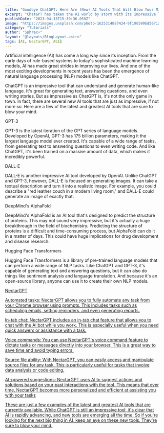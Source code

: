 ```yaml
---
title: "Goodbye ChatGPT: Here Are (New) AI Tools That Will Blow Your Mind"
excerpt: "ChatGPT has taken the AI world by storm with its impressive language processing capabilities. But as AI continues to evolve, new tools are emerging that are just as impressive, if not more so. In this article, we'll introduce you to some of the latest and greatest AI tools that are sure to blow your mind and leave ChatGPT in the dust."
publishDate: "2023-04-13T15:39:36.050Z"
image: "https://images.unsplash.com/photo-1625314887424-9f190599bd56?ixlib=rb-4.0.3&ixid=MnwxMjA3fDB8MHxwaG90by1wYWdlfHx8fGVufDB8fHx8&auto=format&fit=crop&w=387&q=80"
category: "Tutorials"
author: "Sphrex+"
layout: "@layouts/BlogLayout.astro"
tags: [AI, NectarGPT, AGI]
---
```


Artificial intelligence (AI) has come a long way since its inception. From the early days of rule-based systems to today's sophisticated machine learning models, AI has made great strides in improving our lives. And one of the most exciting developments in recent years has been the emergence of natural language processing (NLP) models like ChatGPT.

ChatGPT is an impressive tool that can understand and generate human-like language. It's great for generating text, answering questions, and even writing stories. But as impressive as ChatGPT is, it's not the only game in town. In fact, there are several new AI tools that are just as impressive, if not more so. Here are a few of the latest and greatest AI tools that are sure to blow your mind.

GPT-3

GPT-3 is the latest iteration of the GPT series of language models. Developed by OpenAI, GPT-3 has 175 billion parameters, making it the largest language model ever created. It's capable of a wide range of tasks, from generating text to answering questions to even writing code. And like ChatGPT, it's been trained on a massive amount of data, which makes it incredibly powerful.

DALL-E

DALL-E is another impressive AI tool developed by OpenAI. Unlike ChatGPT and GPT-3, however, DALL-E is focused on generating images. It can take a textual description and turn it into a realistic image. For example, you could describe a "red leather couch in a modern living room," and DALL-E could generate an image of exactly that.

DeepMind's AlphaFold

DeepMind's AlphaFold is an AI tool that's designed to predict the structure of proteins. This may not sound very impressive, but it's actually a huge breakthrough in the field of biochemistry. Predicting the structure of proteins is a difficult and time-consuming process, but AlphaFold can do it in a matter of days. This could have huge implications for drug development and disease research.

Hugging Face Transformers

Hugging Face Transformers is a library of pre-trained language models that can perform a wide range of NLP tasks. Like ChatGPT and GPT-3, it's capable of generating text and answering questions, but it can also do things like sentiment analysis and language translation. And because it's an open-source library, anyone can use it to create their own NLP models.

[NectarGPT](https://www.nectarhub.xyz/)

[Automated tasks: NectarGPT allows you to fully automate any task from your Chrome browser using prompts. This includes tasks such as scheduling emails, setting reminders, and even generating reports.](https://www.nectarhub.xyz/)

[In-tab chat: NectarGPT includes an in-tab chat feature that allows you to chat with the AI bot while you work. This is especially useful when you need quick answers or assistance with a task.](https://www.nectarhub.xyz/)

[Voice commands: You can use NectarGPT's voice command feature to dictate tasks or messages directly into your browser. This is a great way to save time and avoid typing errors.](https://www.nectarhub.xyz/)

[Source file ability: With NectarGPT, you can easily access and manipulate source files for any task. This is particularly useful for tasks that involve data analysis or code editing.](https://www.nectarhub.xyz/)

[AI-powered suggestions: NectarGPT uses AI to suggest actions and solutions based on your past interactions with the tool. This means that over time, NectarGPT becomes more personalized and efficient at assisting you with your tasks](https://www.nectarhub.xyz/)

[These are just a few examples of the latest and greatest AI tools that are currently available. While ChatGPT is still an impressive tool, it's clear that AI is rapidly advancing, and new tools are emerging all the time. So if you're looking for the next big thing in AI, keep an eye on these new tools. They're sure to blow your mind.](https://www.nectarhub.xyz/)
